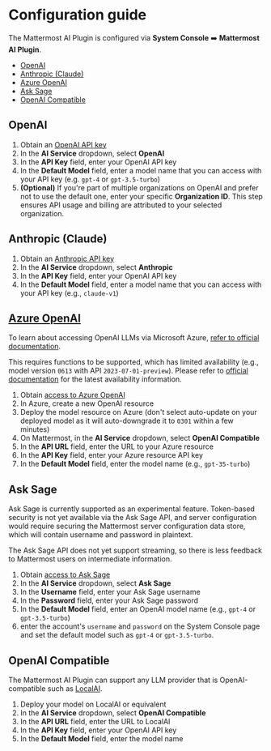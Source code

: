 # Configuration guide

The Mattermost AI Plugin is configured via **System Console** ➡️ **Mattermost AI Plugin**.

- [OpenAI](#openai)
- [Anthropic (Claude)](#anthropic-claude)
- [Azure OpenAI](#azure-openai)
- [Ask Sage](#ask-sage)
- [OpenAI Compatible](#openai-compatible)

## OpenAI

1. Obtain an [OpenAI API key](https://platform.openai.com/account/api-keys)
1. In the **AI Service** dropdown, select **OpenAI**
1. In the **API Key** field, enter your OpenAI API key
1. In the **Default Model** field, enter a model name that you can access with your API key (e.g. `gpt-4` or `gpt-3.5-turbo`)
1. **(Optional)** If you're part of multiple organizations on OpenAI and prefer not to use the default one, enter your specific **Organization ID**. This step ensures API usage and billing are attributed to your selected organization.

## Anthropic (Claude)

1. Obtain an [Anthropic API key](https://console.anthropic.com/account/keys)
1. In the **AI Service** dropdown, select **Anthropic**
1. In the **API Key** field, enter your OpenAI API key
1. In the **Default Model** field, enter a model name that you can access with your API key (e.g., `claude-v1`)

## [Azure OpenAI](https://learn.microsoft.com/en-us/azure/ai-services/openai/overview)

To learn about accessing OpenAI LLMs via Microsoft Azure, [refer to official documentation](https://learn.microsoft.com/en-us/azure/ai-services/openai/overview).

This requires functions to be supported, which has limited availability (e.g., model version `0613` with API `2023-07-01-preview`). Please refer to [official documentation](https://learn.microsoft.com/en-us/azure/ai-services/openai/concepts/models) for the latest availability information.

1. Obtain [access to Azure OpenAI](https://learn.microsoft.com/en-us/azure/ai-services/openai/overview#how-do-i-get-access-to-azure-openai)
1. In Azure, create a new OpenAI resource
1. Deploy the model resource on Azure (don't select auto-update on your deployed model as it will auto-downgrade it to `0301` within a few minutes)
1. On Mattermost, in the **AI Service** dropdown, select **OpenAI Compatible**
1. In the **API URL** field, enter the URL to your Azure resource
1. In the **API Key** field, enter your Azure resource API key
1. In the **Default Model** field, enter the model name (e.g., `gpt-35-turbo`)

## Ask Sage

Ask Sage is currently supported as an experimental feature. Token-based security is not yet available via the Ask Sage API, and server configuration would require securing the Mattermost server configuration data store, which will contain username and password in plaintext.

The Ask Sage API does not yet support streaming, so there is less feedback to Mattermost users on intermediate information.

1. Obtain [access to Ask Sage](https://asksage.ai)
1. In the **AI Service** dropdown, select **Ask Sage**
1. In the **Username** field, enter your Ask Sage username
1. In the **Password** field, enter your Ask Sage password
1. In the **Default Model** field, enter an OpenAI model name (e.g., `gpt-4` or `gpt-3.5-turbo`)
1. enter the account's `username` and `password` on the System Console page and set the default model such as `gpt-4` or `gpt-3.5-turbo`.

## OpenAI Compatible

The Mattermost AI Plugin can support any LLM provider that is OpenAI-compatible such as [LocalAI](https://github.com/go-skynet/LocalAI).

1. Deploy your model on LocalAI or equivalent
1. In the **AI Service** dropdown, select **OpenAI Compatible**
1. In the **API URL** field, enter the URL to LocalAI
1. In the **API Key** field, enter your OpenAI API key
1. In the **Default Model** field, enter the model name
